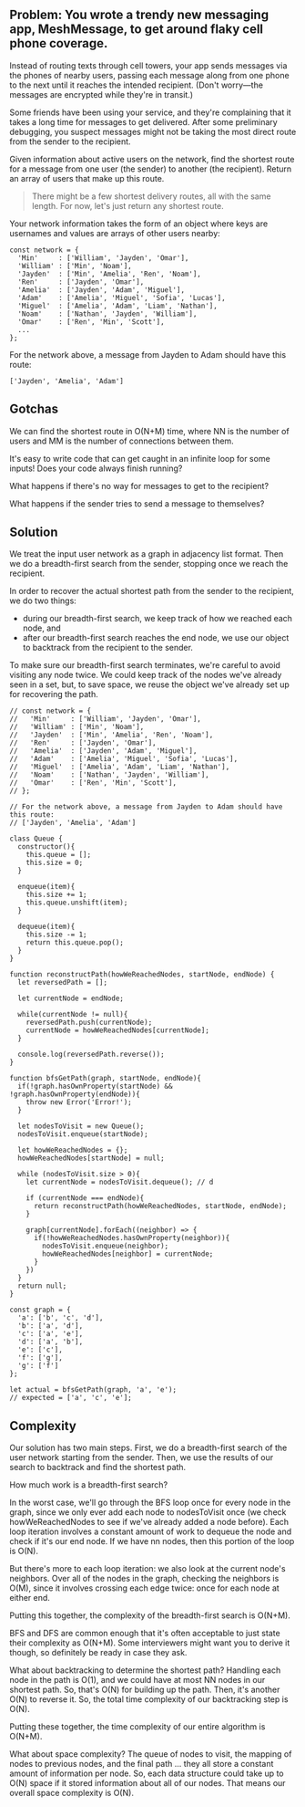 ## Problem: You wrote a trendy new messaging app, MeshMessage, to get around flaky cell phone coverage.

Instead of routing texts through cell towers, your app sends messages via the phones of nearby users, passing each message along from one phone to the next until it reaches the intended recipient. (Don't worry—the messages are encrypted while they're in transit.)

Some friends have been using your service, and they're complaining that it takes a long time for messages to get delivered. After some preliminary debugging, you suspect messages might not be taking the most direct route from the sender to the recipient.

Given information about active users on the network, find the shortest route for a message from one user (the sender) to another (the recipient). Return an array of users that make up this route.

> There might be a few shortest delivery routes, all with the same length. For now, let's just return any shortest route.

Your network information takes the form of an object where keys are usernames and values are arrays of other users nearby:

```
const network = {
  'Min'     : ['William', 'Jayden', 'Omar'],
  'William' : ['Min', 'Noam'],
  'Jayden'  : ['Min', 'Amelia', 'Ren', 'Noam'],
  'Ren'     : ['Jayden', 'Omar'],
  'Amelia'  : ['Jayden', 'Adam', 'Miguel'],
  'Adam'    : ['Amelia', 'Miguel', 'Sofia', 'Lucas'],
  'Miguel'  : ['Amelia', 'Adam', 'Liam', 'Nathan'],
  'Noam'    : ['Nathan', 'Jayden', 'William'],
  'Omar'    : ['Ren', 'Min', 'Scott'],
  ...
};
```

For the network above, a message from Jayden to Adam should have this route:

```
['Jayden', 'Amelia', 'Adam']
```

## Gotchas

We can find the shortest route in O(N+M) time, where NN is the number of users and MM is the number of connections between them.

It's easy to write code that can get caught in an infinite loop for some inputs! Does your code always finish running?

What happens if there's no way for messages to get to the recipient?

What happens if the sender tries to send a message to themselves?

## Solution

We treat the input user network as a graph in adjacency list format. Then we do a breadth-first search from the sender, stopping once we reach the recipient.

In order to recover the actual shortest path from the sender to the recipient, we do two things:

- during our breadth-first search, we keep track of how we reached each node, and
- after our breadth-first search reaches the end node, we use our object to backtrack from the recipient to the sender.

To make sure our breadth-first search terminates, we're careful to avoid visiting any node twice. We could keep track of the nodes we've already seen in a set, but, to save space, we reuse the object we've already set up for recovering the path.

```
// const network = {
//   'Min'     : ['William', 'Jayden', 'Omar'],
//   'William' : ['Min', 'Noam'],
//   'Jayden'  : ['Min', 'Amelia', 'Ren', 'Noam'],
//   'Ren'     : ['Jayden', 'Omar'],
//   'Amelia'  : ['Jayden', 'Adam', 'Miguel'],
//   'Adam'    : ['Amelia', 'Miguel', 'Sofia', 'Lucas'],
//   'Miguel'  : ['Amelia', 'Adam', 'Liam', 'Nathan'],
//   'Noam'    : ['Nathan', 'Jayden', 'William'],
//   'Omar'    : ['Ren', 'Min', 'Scott'],
// };

// For the network above, a message from Jayden to Adam should have this route:
// ['Jayden', 'Amelia', 'Adam']

class Queue {
  constructor(){
    this.queue = [];
    this.size = 0;
  }

  enqueue(item){
    this.size += 1; 
    this.queue.unshift(item);
  }

  dequeue(item){
    this.size -= 1;
    return this.queue.pop();
  }
}

function reconstructPath(howWeReachedNodes, startNode, endNode) {
  let reversedPath = [];

  let currentNode = endNode;

  while(currentNode != null){
    reversedPath.push(currentNode);
    currentNode = howWeReachedNodes[currentNode];
  }

  console.log(reversedPath.reverse());
}

function bfsGetPath(graph, startNode, endNode){
  if(!graph.hasOwnProperty(startNode) && !graph.hasOwnProperty(endNode)){
    throw new Error('Error!');
  }

  let nodesToVisit = new Queue();
  nodesToVisit.enqueue(startNode);

  let howWeReachedNodes = {};
  howWeReachedNodes[startNode] = null;

  while (nodesToVisit.size > 0){
    let currentNode = nodesToVisit.dequeue(); // d

    if (currentNode === endNode){
      return reconstructPath(howWeReachedNodes, startNode, endNode);
    }

    graph[currentNode].forEach((neighbor) => {
      if(!howWeReachedNodes.hasOwnProperty(neighbor)){
        nodesToVisit.enqueue(neighbor);
        howWeReachedNodes[neighbor] = currentNode;
      }
    })
  }
  return null;
}

const graph = {
  'a': ['b', 'c', 'd'],
  'b': ['a', 'd'],
  'c': ['a', 'e'],
  'd': ['a', 'b'],
  'e': ['c'],
  'f': ['g'],
  'g': ['f']
};

let actual = bfsGetPath(graph, 'a', 'e');
// expected = ['a', 'c', 'e'];
```

## Complexity

Our solution has two main steps. First, we do a breadth-first search of the user network starting from the sender. Then, we use the results of our search to backtrack and find the shortest path.

How much work is a breadth-first search?

In the worst case, we'll go through the BFS loop once for every node in the graph, since we only ever add each node to nodesToVisit once (we check howWeReachedNodes to see if we've already added a node before). Each loop iteration involves a constant amount of work to dequeue the node and check if it's our end node. If we have nn nodes, then this portion of the loop is O(N).

But there's more to each loop iteration: we also look at the current node's neighbors. Over all of the nodes in the graph, checking the neighbors is O(M), since it involves crossing each edge twice: once for each node at either end.

Putting this together, the complexity of the breadth-first search is O(N+M).

BFS and DFS are common enough that it's often acceptable to just state their complexity as O(N+M). Some interviewers might want you to derive it though, so definitely be ready in case they ask.

What about backtracking to determine the shortest path? Handling each node in the path is O(1), and we could have at most NN nodes in our shortest path. So, that's O(N) for building up the path. Then, it's another O(N) to reverse it. So, the total time complexity of our backtracking step is O(N).

Putting these together, the time complexity of our entire algorithm is O(N+M).

What about space complexity? The queue of nodes to visit, the mapping of nodes to previous nodes, and the final path ... they all store a constant amount of information per node. So, each data structure could take up to O(N) space if it stored information about all of our nodes. That means our overall space complexity is O(N).
